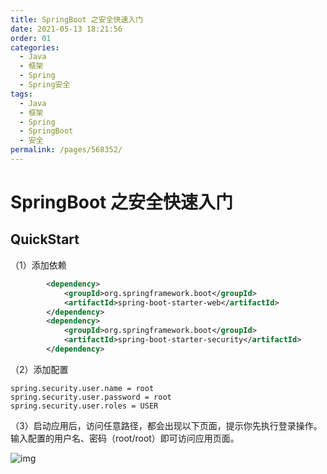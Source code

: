 ```yaml
---
title: SpringBoot 之安全快速入门
date: 2021-05-13 18:21:56
order: 01
categories:
  - Java
  - 框架
  - Spring
  - Spring安全
tags:
  - Java
  - 框架
  - Spring
  - SpringBoot
  - 安全
permalink: /pages/568352/
---
```


# SpringBoot 之安全快速入门

## QuickStart

（1）添加依赖

```xml
		<dependency>
			<groupId>org.springframework.boot</groupId>
			<artifactId>spring-boot-starter-web</artifactId>
		</dependency>
		<dependency>
			<groupId>org.springframework.boot</groupId>
			<artifactId>spring-boot-starter-security</artifactId>
		</dependency>
```

（2）添加配置

```properties
spring.security.user.name = root
spring.security.user.password = root
spring.security.user.roles = USER
```

（3）启动应用后，访问任意路径，都会出现以下页面，提示你先执行登录操作。输入配置的用户名、密码（root/root）即可访问应用页面。

![img](https://github.com/zuijunzi9/Java_notes/tree/main/images-master/snap/image-20191118150326556.png)